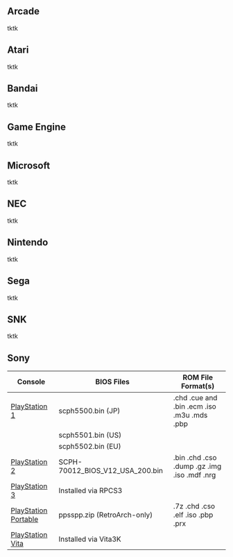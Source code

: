 ## Arcade
tktk
## Atari
tktk
## Bandai
tktk
## Game Engine
tktk
## Microsoft
tktk
## NEC
tktk
## Nintendo
tktk
## Sega
tktk
## SNK
tktk
## Sony
| Console              | BIOS Files                      | ROM File Format(s)                           |
|----------------------|---------------------------------|----------------------------------------------|
| [PlayStation 1](https://github.com/admyrick/emulation/blob/main/Sony/PS1.md)        | scph5500.bin (JP)               | .chd .cue and .bin .ecm .iso .m3u .mds .pbp  |
|                      | scph5501.bin (US)               |                                              |
|                      | scph5502.bin (EU)               |                                              |
| [PlayStation 2](https://github.com/admyrick/emulation/blob/main/Sony/PS2.md)        | SCPH-70012_BIOS_V12_USA_200.bin | .bin .chd .cso .dump .gz .img .iso .mdf .nrg |
| [PlayStation 3](https://github.com/admyrick/emulation/blob/main/Sony/PS3.md)        | Installed via RPCS3             |                                              |
| [PlayStation Portable](https://github.com/admyrick/emulation/blob/main/Sony/PSP.md) | ppsspp.zip (RetroArch-only)     | .7z .chd .cso .elf .iso .pbp .prx            |
| [PlayStation Vita](https://github.com/admyrick/emulation/blob/main/Sony/PS-Vita.md)     | Installed via Vita3K            |                                              |
